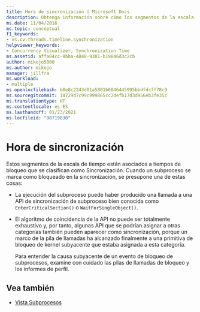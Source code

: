 ```yaml
---
title: Hora de sincronización | Microsoft Docs
description: Obtenga información sobre cómo los segmentos de la escala de tiempo están asociados a tiempos de bloqueo que se clasifican como Sincronización.
ms.date: 11/04/2016
ms.topic: conceptual
f1_keywords:
- vs.cv.threads.timeline.synchronization
helpviewer_keywords:
- Concurrency Visualizer, Synchronization Time
ms.assetid: affa04cc-8bba-4848-9301-b19846d3c2cb
author: mikejo5000
ms.author: mikejo
manager: jillfra
ms.workload:
- multiple
ms.openlocfilehash: b0e8c2243d01a5801b6846445995bbdfdcff78c9
ms.sourcegitcommit: 18729d7c99c999865cc2defb17d3d956eb3fe35c
ms.translationtype: HT
ms.contentlocale: es-ES
ms.lasthandoff: 01/23/2021
ms.locfileid: "98719830"
---
```

# <a name="synchronization-time"></a>Hora de sincronización
Estos segmentos de la escala de tiempo están asociados a tiempos de bloqueo que se clasifican como Sincronización. Cuando un subproceso se marca como bloqueado en la sincronización, se presupone una de estas cosas:

- La ejecución del subproceso puede haber producido una llamada a una API de sincronización de subproceso bien conocida como `EnterCriticalSection()` o `WaitForSingleObject()`.

- El algoritmo de coincidencia de la API no puede ser totalmente exhaustivo y, por tanto, algunas API que se podrían asignar a otras categorías también pueden aparecer como sincronización, porque un marco de la pila de llamadas ha alcanzado finalmente a una primitiva de bloqueo de kernel subyacente que estaba asignada a esta categoría.

  Para entender la causa subyacente de un evento de bloqueo de subprocesos, examine con cuidado las pilas de llamadas de bloqueo y los informes de perfil.

## <a name="see-also"></a>Vea también
- [Vista Subprocesos](../profiling/threads-view-parallel-performance.md)